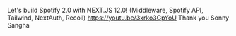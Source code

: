 Let's build Spotify 2.0 with NEXT.JS 12.0! (Middleware, Spotify API, Tailwind, NextAuth, Recoil)
https://youtu.be/3xrko3GpYoU
Thank you Sonny Sangha
